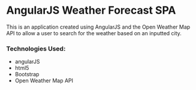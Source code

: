 # AngularJS Weather Forecast SPA

This is an application created using AngularJS and the Open Weather Map API to allow a user to search for the weather based on an inputted city.

### Technologies Used:

- angularJS
- html5
- Bootstrap
- Open Weather Map API
